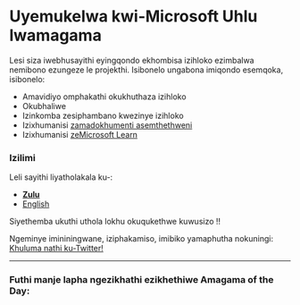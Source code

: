 ﻿# Uyemukelwa kwi-Microsoft Uhlu lwamagama

Lesi siza iwebhusayithi eyingqondo ekhombisa izihloko ezimbalwa nemibono ezungeze le projekthi. Isibonelo ungabona imiqondo esemqoka, isibonelo:

- Amavidiyo omphakathi okukhuthaza izihloko
- Okubhaliwe
- Izinkomba zesiphambano kwezinye izihloko
- Izixhumanisi [zamadokhumenti asemthethweni](http://gslb.ch/453)
- Izixhumanisi [zeMicrosoft Learn](http://gslb.ch/452)

### Izilimi

Leli sayithi liyatholakala ku-:

- **[Zulu](/zu)**
- [English](/en)

Siyethemba ukuthi uthola lokhu okuqukethwe kuwusizo !!

Ngeminye imininingwane, iziphakamiso, imibiko yamaphutha nokuningi: [Khuluma nathi ku-Twitter!](https://twitter.com/AzWordsOfTheDay)

<hr />

### Futhi manje lapha ngezikhathi ezikhethiwe Amagama of the Day: